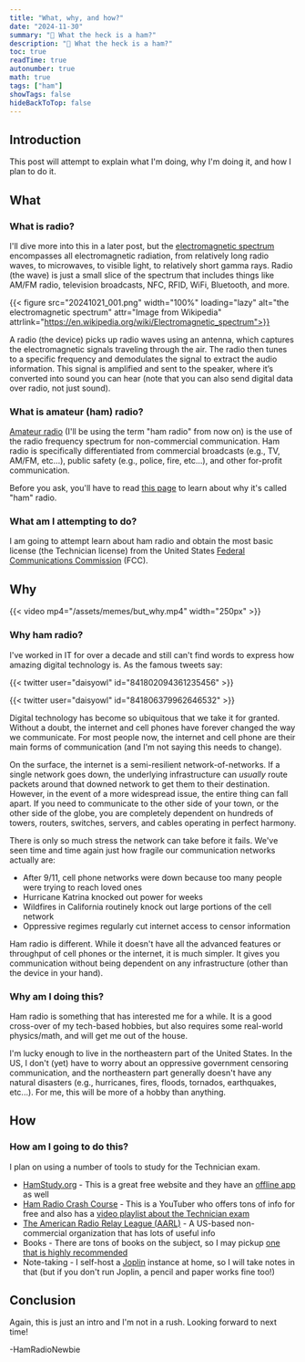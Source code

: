 ```yaml
---
title: "What, why, and how?"
date: "2024-11-30"
summary: "🐖 What the heck is a ham?"
description: "🐖 What the heck is a ham?"
toc: true
readTime: true
autonumber: true
math: true
tags: ["ham"]
showTags: false
hideBackToTop: false
---
```


## Introduction

This post will attempt to explain what I'm doing, why I'm doing it, and how I plan to do it.

## What

### What is radio?

I'll dive more into this in a later post, but the [electromagnetic spectrum](https://en.wikipedia.org/wiki/Electromagnetic_spectrum) encompasses all electromagnetic radiation, from relatively long radio waves, to microwaves, to visible light, to relatively short gamma rays. Radio (the wave) is just a small slice of the spectrum that includes things like AM/FM radio, television broadcasts, NFC, RFID, WiFi, Bluetooth, and more.

{{< figure src="20241021_001.png" width="100%" loading="lazy" alt="the electromagnetic spectrum" attr="Image from Wikipedia" attrlink="https://en.wikipedia.org/wiki/Electromagnetic_spectrum">}}

A radio (the device) picks up radio waves using an antenna, which captures the electromagnetic signals traveling through the air. The radio then tunes to a specific frequency and demodulates the signal to extract the audio information. This signal is amplified and sent to the speaker, where it’s converted into sound you can hear (note that you can also send digital data over radio, not just sound).

### What is amateur (ham) radio?

[Amateur radio](https://en.wikipedia.org/wiki/Amateur_radio) (I'll be using the term "ham radio" from now on) is the use of the radio frequency spectrum for non-commercial communication. Ham radio is specifically differentiated from commercial broadcasts (e.g., TV, AM/FM, etc...), public safety (e.g., police, fire, etc...), and other for-profit communication.

Before you ask, you'll have to read [this page](https://en.wikipedia.org/wiki/Etymology_of_ham_radio) to learn about why it's called "ham" radio.

### What am I attempting to do?

I am going to attempt learn about ham radio and obtain the most basic license (the Technician license) from the United States [Federal Communications Commission](https://en.wikipedia.org/wiki/Federal_Communications_Commission) (FCC).

## Why

{{< video mp4="/assets/memes/but_why.mp4" width="250px" >}}

### Why ham radio?

I've worked in IT for over a decade and still can't find words to express how amazing digital technology is. As the famous tweets say:

{{< twitter user="daisyowl" id="841802094361235456" >}}

{{< twitter user="daisyowl" id="841806379962646532" >}}

Digital technology has become so ubiquitous that we take it for granted. Without a doubt, the internet and cell phones have forever changed the way we communicate. For most people now, the internet and cell phone are their main forms of communication (and I'm not saying this needs to change).

On the surface, the internet is a semi-resilient network-of-networks. If a single network goes down, the underlying infrastructure can *usually* route packets around that downed network to get them to their destination. However, in the event of a more widespread issue, the entire thing can fall apart. If you need to communicate to the other side of your town, or the other side of the globe, you are completely dependent on hundreds of towers, routers, switches, servers, and cables operating in perfect harmony.

There is only so much stress the network can take before it fails. We've seen time and time again just how fragile our communication networks actually are:

* After 9/11, cell phone networks were down because too many people were trying to reach loved ones
* Hurricane Katrina knocked out power for weeks
* Wildfires in California routinely knock out large portions of the cell network
* Oppressive regimes regularly cut internet access to censor information

Ham radio is different. While it doesn't have all the advanced features or throughput of cell phones or the internet, it is much simpler. It gives you communication without being dependent on any infrastructure (other than the device in your hand).

### Why am I doing this?

Ham radio is something that has interested me for a while. It is a good cross-over of my tech-based hobbies, but also requires some real-world physics/math, and will get me out of the house.

I'm lucky enough to live in the northeastern part of the United States. In the US, I don't (yet) have to worry about an oppressive government censoring communication, and the northeastern part generally doesn't have any natural disasters (e.g., hurricanes, fires, floods, tornados, earthquakes, etc...). For me, this will be more of a hobby than anything.

## How

### How am I going to do this?

I plan on using a number of tools to study for the Technician exam.

* [HamStudy.org](https://hamstudy.org/) - This is a great free website and they have an [offline app](https://hamstudy.org/appstore) as well
* [Ham Radio Crash Course](https://www.youtube.com/@HamRadioCrashCourse) - This is a YouTuber who offers tons of info for free and also has a [video playlist about the Technician exam](https://www.youtube.com/playlist?list=PL1KAjn5rGhixvvb_jMZFWmbP97-t9Kyxk)
* [The American Radio Relay League (AARL)](https://www.arrl.org/) - A US-based non-commercial organization that has lots of useful info
* Books - There are tons of books on the subject, so I may pickup [one that is highly recommended](https://www.amazon.com/2022-2026-Technician-Class-WB6NOA-Gordon/dp/0945053010)
* Note-taking - I self-host a [Joplin](https://joplinapp.org/) instance at home, so I will take notes in that (but if you don't run Joplin, a pencil and paper works fine too!)

## Conclusion

Again, this is just an intro and I'm not in a rush. Looking forward to next time!

\-HamRadioNewbie